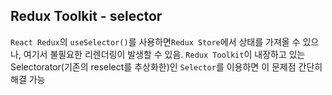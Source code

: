 ## Redux Toolkit - selector

`React Redux`의 `useSelector()`를 사용하면`Redux Store`에서 상태를 가져올 수 있으나,
여기서 불필요한 리렌더링이 발생할 수 있음.
`Redux Toolkit`이 내장하고 있는 Selectorator(기존의 reselect를 추상화한)인 `Selector`를 이용하면 이 문제점 간단히 해결 가능
